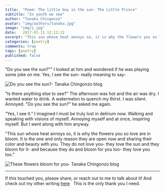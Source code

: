 ```yaml
---
title:  "Poem: The little boy in the sun- The Little Prince"
subtitle: "In youth we see"
author: "Tanaka Chingonzo"
avatar: "img/authors/tanaka.jpg"
image: "img/j.jpg"
date:   2017-01-11 12:12:12
excerpt: "This sun whose heat annoys so, it is why the flowers you so love are in bloom. It is the one and only reason they are open now and sharing their color and beauty with you."
categories: [poetry]
comments: true
tags: [poetry]
published: false
---
```


"Do you see the sun?""
 I looked at him and wondered if he was playing some joke on me. Yes, I see the sun- really meaning to say-

![Do you see the sun?- Tanaka Chingonzo blog ](https://pmcvariety.files.wordpress.com/2015/05/little-prince-cannes-film-festival-7.jpg)

"Is there anything else to see?"
 The afternoon was hot and the air was dry. I wanted water to drink. A watermelon to quench my thirst. I was silent. Annoyed.
"Do you see the sun?" he asked me again.

 “Yes, I see it.”
 I imagined I must be truly lost in delirium now. Walking and speaking with visions of myself. Annoying myself and at once, inspiring myself. But I went along with him anyway.

 "This sun whose heat annoys so, it is why the flowers you so love are in bloom. It is the one and only reason they are open now and sharing their color and beauty with you. They do not love you- they love the sun and they bloom for it- and because they do and bloom for you too- they love you too."

 ![These flowers bloom for you- Tanaka Chingonzo blog ](http://cdn0.dailydot.com/cache/7d/b0/7db0e044208856f3ccfd3ea2892164b5.jpg)


 ---

 If this touched you, please share, or reach out to me to talk about it! And check out my other writing [here](http://medium.com/@tanakachingonzo)
  
 This is the only thank you I need.
